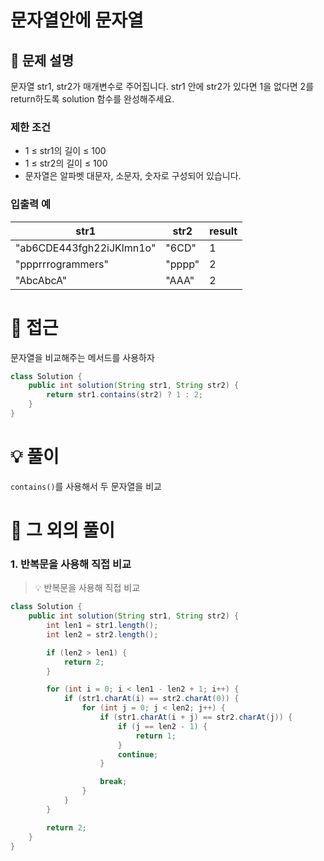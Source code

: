 # 문자열안에 문자열

## 📌 문제 설명

문자열 str1, str2가 매개변수로 주어집니다. str1 안에 str2가 있다면 1을 없다면 2를 return하도록 solution 함수를 완성해주세요.

### 제한 조건

- 1 ≤ str1의 길이 ≤ 100
- 1 ≤ str2의 길이 ≤ 100
- 문자열은 알파벳 대문자, 소문자, 숫자로 구성되어 있습니다.


### 입출력 예
| str1                     | str2   | result |
| ------------------------ | ------ | ------ |
| "ab6CDE443fgh22iJKlmn1o" | "6CD"  | 1      |
| "ppprrrogrammers"        | "pppp" | 2      |
| "AbcAbcA"                | "AAA"  | 2      |

# 🧐 접근

문자열을 비교해주는 메서드를 사용하자

```java
class Solution {
    public int solution(String str1, String str2) {
        return str1.contains(str2) ? 1 : 2;
    }
}
```

# 💡 풀이

`contains()`를 사용해서 두 문자열을 비교

# 📘 그 외의 풀이

###  1. 반복문을 사용해 직접 비교

> 💡 반복문을 사용해 직접 비교

```java
class Solution {
    public int solution(String str1, String str2) {
        int len1 = str1.length();
        int len2 = str2.length();

        if (len2 > len1) {
            return 2;
        }

        for (int i = 0; i < len1 - len2 + 1; i++) {
            if (str1.charAt(i) == str2.charAt(0)) {
                for (int j = 0; j < len2; j++) {
                    if (str1.charAt(i + j) == str2.charAt(j)) {
                        if (j == len2 - 1) {
                            return 1;
                        }
                        continue;
                    }

                    break;
                }
            }
        }

        return 2;
    }
}
```